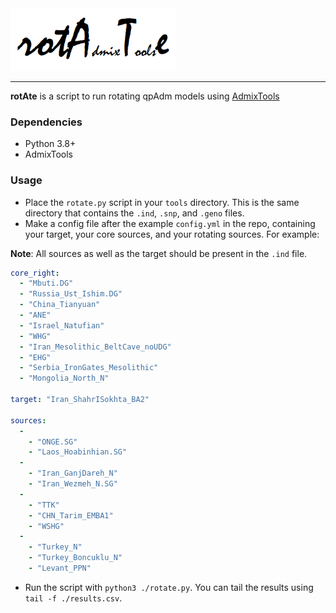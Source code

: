 <img src="https://github.com/TusharRakheja/rotATe/raw/main/title.png" width="auto" height="100px" />

___

**rotAte** is a script to run rotating qpAdm models using [AdmixTools](https://github.com/DReichLab/AdmixTools)

### Dependencies

- Python 3.8+
- AdmixTools

### Usage

- Place the `rotate.py` script in your `tools` directory. This is the same directory that contains the `.ind`, `.snp`, and `.geno` files.
- Make a config file after the example `config.yml` in the repo, containing your target, your core sources, and your rotating sources. For example:

**Note**: All sources as well as the target should be present in the `.ind` file.

```yaml
core_right:
  - "Mbuti.DG"
  - "Russia_Ust_Ishim.DG"
  - "China_Tianyuan"
  - "ANE"
  - "Israel_Natufian"
  - "WHG"
  - "Iran_Mesolithic_BeltCave_noUDG"
  - "EHG"
  - "Serbia_IronGates_Mesolithic"
  - "Mongolia_North_N"

target: "Iran_ShahrISokhta_BA2"

sources:
  -
    - "ONGE.SG"
    - "Laos_Hoabinhian.SG"  
  -
    - "Iran_GanjDareh_N"
    - "Iran_Wezmeh_N.SG"
  -
    - "TTK"
    - "CHN_Tarim_EMBA1"
    - "WSHG"
  -
    - "Turkey_N"
    - "Turkey_Boncuklu_N"
    - "Levant_PPN"
```

- Run the script with `python3 ./rotate.py`. You can tail the results using `tail -f ./results.csv`.

